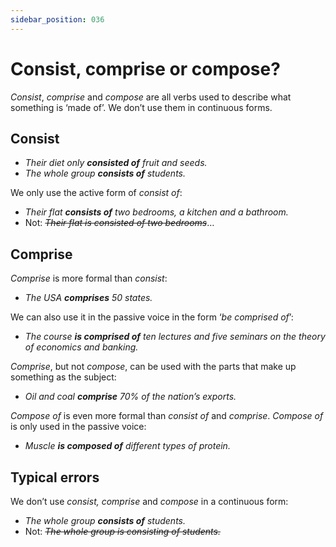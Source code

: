 ```yaml
---
sidebar_position: 036
---
```


# Consist, comprise or compose?

*Consist*, *comprise* and *compose* are all verbs used to describe what something is ‘made of’. We don’t use them in continuous forms.

## Consist

- *Their diet only **consisted of** fruit and seeds.*
- *The whole group **consists of** students.*

We only use the active form of *consist of*:

- *Their flat **consists of** two bedrooms, a kitchen and a bathroom.*
- Not: *~~Their flat is consisted of two bedrooms~~*…

## Comprise

*Comprise* is more formal than *consist*:

- *The USA **comprises** 50 states.*

We can also use it in the passive voice in the form ‘*be comprised of*’:

- *The course **is comprised of** ten lectures and five seminars on the theory of economics and banking.*

*Comprise*, but not *compose*, can be used with the parts that make up something as the subject:

- *Oil and coal **comprise** 70% of the nation’s exports.*

*Compose of* is even more formal than *consist of* and *comprise*. *Compose of* is only used in the passive voice:

- *Muscle **is composed of** different types of protein.*

## Typical errors

We don’t use *consist, comprise* and *compose* in a continuous form:

- *The whole group **consists of** students.*
- Not: *~~The whole group is consisting of students.~~*
